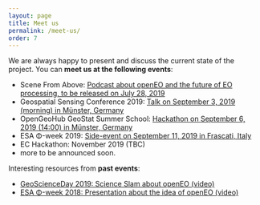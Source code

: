 ```yaml
---
layout: page
title: Meet us
permalink: /meet-us/
order: 7
---
```


We are always happy to present and discuss the current state of the project. You can **meet us at the following events**:

* Scene From Above: [Podcast about openEO and the future of EO processing, to be released on July 28, 2019](http://scenefromabove.org/podcasts.html)
* Geospatial Sensing Conference 2019: [Talk on September 3, 2019 (morning) in Münster, Germany](https://52north.org/research/research-labs/sensor-web/geospatial-sensor-web-conferences/in-2019/)
* OpenGeoHub GeoStat Summer School: [Hackathon on September 6, 2019 (14:00) in Münster, Germany](https://opengeohub.org/summer_school_2019)
* ESA Φ-week 2019: [Side-event on September 11, 2019 in Frascati, Italy](https://phiweek.esa.int/NikalWebsitePortal/esa-eo-phi-week-2019/phiweek/ExtraContent/ContentPage?page=4)
* EC Hackathon: November 2019 (TBC)
* more to be announced soon.

Interesting resources from **past events**:

* [GeoScienceDay 2019: Science Slam about openEO (video)](https://www.youtube.com/watch?v=ziQXgki9ejI)
* [ESA Φ-week 2018: Presentation about the idea of openEO (video)](https://www.youtube.com/watch?v=igmiZw2GCTE&list=PLvT7fd9OiI9X2_QZ12fDhVMFzvign0HEF&index=27)